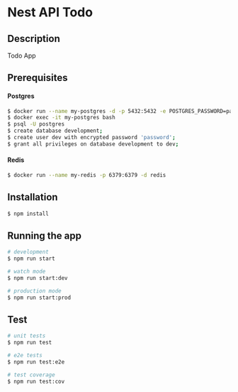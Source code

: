 # Nest API Todo

## Description

Todo App

## Prerequisites

#### Postgres
```bash
$ docker run --name my-postgres -d -p 5432:5432 -e POSTGRES_PASSWORD=password postgres
$ docker exec -it my-postgres bash
$ psql -U postgres
$ create database development;
$ create user dev with encrypted password 'password';
$ grant all privileges on database development to dev;
```

#### Redis
```bash
$ docker run --name my-redis -p 6379:6379 -d redis
```

## Installation

```bash
$ npm install
```

## Running the app

```bash
# development
$ npm run start

# watch mode
$ npm run start:dev

# production mode
$ npm run start:prod
```

## Test

```bash
# unit tests
$ npm run test

# e2e tests
$ npm run test:e2e

# test coverage
$ npm run test:cov
```

